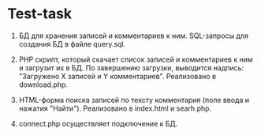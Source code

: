 # Test-task
1. БД для хранения записей и комментариев к ним. SQL-запросы для создания БД в файле query.sql. 
 
2. PHP скрипт, который скачает список записей и комментариев к ним и загрузит их в БД. По завершению загрузки, выводится надпись: "Загружено Х записей и Y комментариев". Реализовано в download.php.
 
3. HTML-форма поиска записей по тексту комментария (поле ввода и нажатия "Найти"). Реализовано в index.html и searh.php.

4. connect.php осуществляет подключение к БД.
